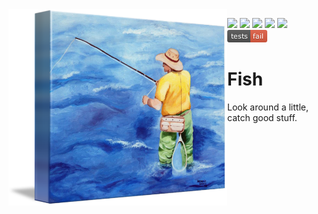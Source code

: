 <img align=left  width=350 src="/docs/Fly-Fishing_art.png">

<img
src="https://img.shields.io/badge/license-BSD2-ff69b4"> <a 
href="https://zenodo.org/badge/latestdoi/631627449"><img
src="https://zenodo.org/badge/631627449.svg"></a> <img
src="https://img.shields.io/badge/purpose-se--ai-blueviolet"> <img
src="https://img.shields.io/badge/platform-osx,linux-pink">  <img
src="https://img.shields.io/badge/language-python3.11-yellow"> <img
src="docs/results.png"> 


# Fish

Look around a little, catch good stuff.
